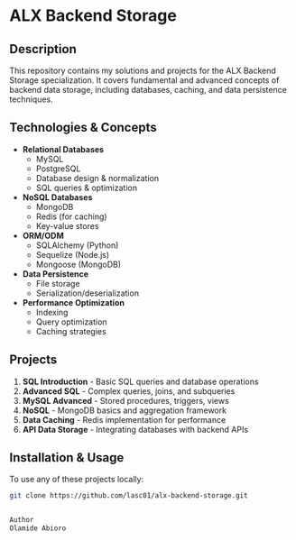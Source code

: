 # ALX Backend Storage

## Description
This repository contains my solutions and projects for the ALX Backend Storage specialization. It covers fundamental and advanced concepts of backend data storage, including databases, caching, and data persistence techniques.

## Technologies & Concepts
- **Relational Databases**
  - MySQL
  - PostgreSQL
  - Database design & normalization
  - SQL queries & optimization
- **NoSQL Databases**
  - MongoDB
  - Redis (for caching)
  - Key-value stores
- **ORM/ODM**
  - SQLAlchemy (Python)
  - Sequelize (Node.js)
  - Mongoose (MongoDB)
- **Data Persistence**
  - File storage
  - Serialization/deserialization
- **Performance Optimization**
  - Indexing
  - Query optimization
  - Caching strategies

## Projects
1. **SQL Introduction** - Basic SQL queries and database operations
2. **Advanced SQL** - Complex queries, joins, and subqueries
3. **MySQL Advanced** - Stored procedures, triggers, views
4. **NoSQL** - MongoDB basics and aggregation framework
5. **Data Caching** - Redis implementation for performance
6. **API Data Storage** - Integrating databases with backend APIs

## Installation & Usage
To use any of these projects locally:

```bash
git clone https://github.com/lasc01/alx-backend-storage.git


Author
Olamide Abioro
